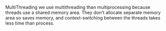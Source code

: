 MultiThreading 
we use multithreading than multiprocessing because threads use a shared memory area. They don't allocate separate memory area so saves memory, 
and context-switching between the threads takes less time than process.
